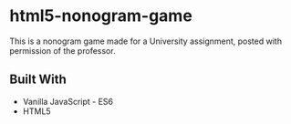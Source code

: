 # html5-nonogram-game

This is a nonogram game made for a University assignment, posted with permission of the professor.

## Built With

* Vanilla JavaScript - ES6
* HTML5
